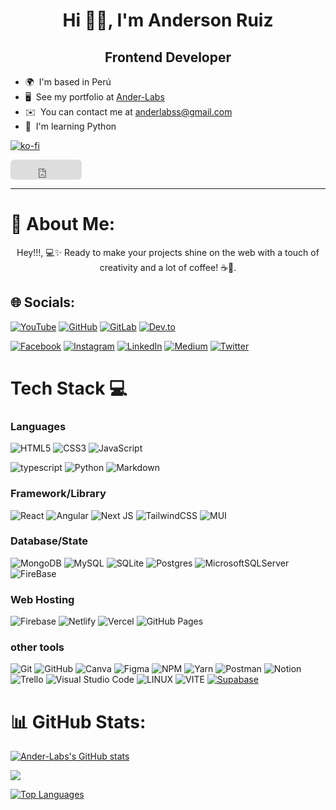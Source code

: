 <h1 align="center">Hi 👋🏻, I'm Anderson Ruiz</br> </h1>
<h2 align="center">Frontend Developer</h2>



* 🌍  I'm based in Perú
* 🖥️  See my portfolio at [Ander-Labs](http://ander-labs.vercel.app )
* ✉️  You can contact me at [anderlabss@gmail.com](mailto:anderlabss@gmail.com)
* 🧠  I'm learning Python


[![ko-fi](https://ko-fi.com/img/githubbutton_sm.svg)](https://ko-fi.com/V7V7M8JY2)
<iframe src="https://github.com/sponsors/Ander-Labs/button" title="Sponsor Ander-Labs" height="32" width="114" style="border: 0; border-radius: 6px;"></iframe>

---
# 💫 About Me:
<p align="center">Hey!!!, 💻✨ Ready to make your projects shine on the web with a touch of creativity and a lot of coffee! ☕️🚀.</p>



## 🌐 Socials: 
[![YouTube](https://img.shields.io/badge/YouTube-%23FF0000.svg?style=for-the-badge&logo=youtube&logoColor=white)](https://www.youtube.com/@Ander-Labs)
[![GitHub](https://img.shields.io/badge/GitHub-%23121011.svg?style=for-the-badge&logo=github&logoColor=white)](https://www.github.com/Ander-Labs)
[![GitLab](https://img.shields.io/badge/GitLab-%23FCA121.svg?style=for-the-badge&logo=gitlab&logoColor=white)](https://gitlab.com/Ander-Labs)
[![Dev.to](https://img.shields.io/badge/DEV.to-%230A0A0A.svg?style=for-the-badge&logo=dev.to&logoColor=white)](https://www.dev.to/ander-labs)


[![Facebook](https://img.shields.io/badge/Facebook-%231877F2.svg?logo=Facebook&logoColor=white)](https://www.facebook.com/profile.php?id=100093439878416) [![Instagram](https://img.shields.io/badge/Instagram-%23E4405F.svg?logo=Instagram&logoColor=white)](https://www.instagram.com/and_tzu/) [![LinkedIn](https://img.shields.io/badge/LinkedIn-%230077B5.svg?logo=linkedin&logoColor=white)](https://www.linkedin.com/in/anderson-ruiz/) [![Medium](
https://img.shields.io/badge/Medium-12100E?logo=medium&logoColor=white)](https://medium.com/@anderlabss) [![Twitter](https://img.shields.io/badge/Twitter-%231DA1F2.svg?logo=Twitter&logoColor=white)](https://twitter.com/Ander_Labs)





# Tech Stack 💻
### Languages
![HTML5](https://img.shields.io/badge/html5-%23E34F26.svg?style=for-the-badge&logo=html5&logoColor=white)
![CSS3](https://img.shields.io/badge/css3-%231572B6.svg?style=for-the-badge&logo=css3&logoColor=white)
![JavaScript](https://img.shields.io/badge/javascript-%23323330.svg?style=for-the-badge&logo=javascript&logoColor=%23F7DF1E)

![typescript](https://img.shields.io/badge/TypeScript-%23007ACC.svg?style=for-the-badge&logo=typescript&logoColor=white
)
![Python](https://img.shields.io/badge/python-3670A0?style=for-the-badge&logo=python&logoColor=ffdd54)
![Markdown](https://img.shields.io/badge/markdown-%23000000.svg?style=for-the-badge&logo=markdown&logoColor=white) 

### Framework/Library
![React](https://img.shields.io/badge/react-%2320232a.svg?style=for-the-badge&logo=react&logoColor=%2361DAFB) 
![Angular](https://img.shields.io/badge/Angular-%23DD0031.svg?style=for-the-badge&logo=angular&logoColor=white
)
![Next JS](https://img.shields.io/badge/Next-black?style=for-the-badge&logo=next.js&logoColor=white)
![TailwindCSS](https://img.shields.io/badge/tailwindcss-%2338B2AC.svg?style=for-the-badge&logo=tailwind-css&logoColor=white)
![MUI](https://img.shields.io/badge/MUI-%230081CB.svg?style=for-the-badge&logo=material-ui&logoColor=white)



<!--### Python Framework/Library-->
<!--![DjangoREST](https://img.shields.io/badge/DJANGO-REST-ff1709?style=for-the-badge&logo=django&logoColor=white&color=ff1709&labelColor=gray)-->
<!--![Django](https://img.shields.io/badge/django-%23092E20.svg?style=for-the-badge&logo=django&logoColor=white)-->
<!--![Flask](https://img.shields.io/badge/flask-%23000.svg?style=for-the-badge&logo=flask&logoColor=white)-->

### Database/State
![MongoDB](https://img.shields.io/badge/MongoDB-%234ea94b.svg?style=for-the-badge&logo=mongodb&logoColor=white)
![MySQL](https://img.shields.io/badge/mysql-%2300f.svg?style=for-the-badge&logo=mysql&logoColor=white)
![SQLite](https://img.shields.io/badge/sqlite-%2307405e.svg?style=for-the-badge&logo=sqlite&logoColor=white)
![Postgres](https://img.shields.io/badge/postgres-%23316192.svg?style=for-the-badge&logo=postgresql&logoColor=white)
![MicrosoftSQLServer](https://img.shields.io/badge/Microsoft%20SQL%20Sever-CC2927?style=for-the-badge&logo=microsoft%20sql%20server&logoColor=white)
![FireBase](https://img.shields.io/badge/Firebase-%23039BE5.svg?style=for-the-badge&logo=firebase
)


<!--### Backend-->
<!--![Express.js](https://img.shields.io/badge/express.js-%23404d59.svg?style=for-the-badge&logo=express&logoColor=%2361DAFB)-->
<!--![NodeJS](https://img.shields.io/badge/node.js-6DA55F?style=for-the-badge&logo=node.js&logoColor=white)-->
<!--![API](https://img.shields.io/badge/-API-000?style=for-the-badge&logo=fastapi)-->

### Web Hosting
![Firebase](https://img.shields.io/badge/firebase-%23039BE5.svg?style=for-the-badge&logo=firebase)
![Netlify](https://img.shields.io/badge/netlify-%23000000.svg?style=for-the-badge&logo=netlify&logoColor=#00C7B7)
![Vercel](https://img.shields.io/badge/vercel-%23000000.svg?style=for-the-badge&logo=vercel&logoColor=white)
![GitHub Pages](https://img.shields.io/badge/-GitHub%20Pages-000?style=for-the-badge&logo=github)

### other tools
![Git](https://img.shields.io/badge/-Git-000?style=for-the-badge&logo=git)
![GitHub](https://img.shields.io/badge/GitHub-%23121011.svg?style=for-the-badge&logo=github&logoColor=white)
![Canva](https://img.shields.io/badge/Canva-%2300C4CC.svg?style=for-the-badge&logo=Canva&logoColor=white)
![Figma](https://img.shields.io/badge/figma-%23F24E1E.svg?style=for-the-badge&logo=figma&logoColor=white)
![NPM](https://img.shields.io/badge/-NPM-000?style=for-the-badge&logo=npm)
![Yarn](https://img.shields.io/badge/-yarn-000?style=for-the-badge&logo=yarn)
![Postman](https://img.shields.io/badge/Postman-FF6C37?style=for-the-badge&logo=postman&logoColor=white)
![Notion](https://img.shields.io/badge/Notion-%23000000.svg?style=for-the-badge&logo=notion&logoColor=white)
![Trello](https://img.shields.io/badge/Trello-%23026AA7.svg?style=for-the-badge&logo=Trello&logoColor=white)
![Visual Studio Code](https://img.shields.io/badge/Visual%20Studio%20Code-0078d7.svg?style=for-the-badge&logo=visual-studio-code&logoColor=white)
![LINUX](https://img.shields.io/badge/Linux-FCC624?style=for-the-badge&logo=linux&logoColor=black)
![VITE](https://img.shields.io/badge/Vite-%2306465D.svg?style=for-the-badge&logo=vite&logoColor=white
)
[![Supabase](https://img.shields.io/badge/Supabase-%233ECF8E.svg?style=for-the-badge&logo=supabase&logoColor=white)](https://supabase.io)


# 📊 GitHub Stats:

<a href="http://www.github.com/Ander-Labs"><img src="https://github-readme-stats.vercel.app/api?username=Ander-Labs&show_icons=true&hide=&count_private=true&title_color=f97316&text_color=ffffff&icon_color=facc15&bg_color=1c1917&hide_border=true&show_icons=true" alt="Ander-Labs's GitHub stats" /></a>

<a href="http://www.github.com/Ander-Labs"><img src="https://github-readme-streak-stats.herokuapp.com/?user=Ander-Labs&stroke=ffffff&background=1c1917&ring=f97316&fire=f97316&currStreakNum=ffffff&currStreakLabel=f97316&sideNums=ffffff&sideLabels=ffffff&dates=ffffff&hide_border=true" /></a>

<a href="https://github.com/Ander-Labs" align="left"><img src="https://github-readme-stats.vercel.app/api/top-langs/?username=Ander-Labs&langs_count=10&title_color=f97316&text_color=ffffff&icon_color=facc15&bg_color=1c1917&hide_border=true&locale=en&custom_title=Top%20%Languages" alt="Top Languages" /></a> 
